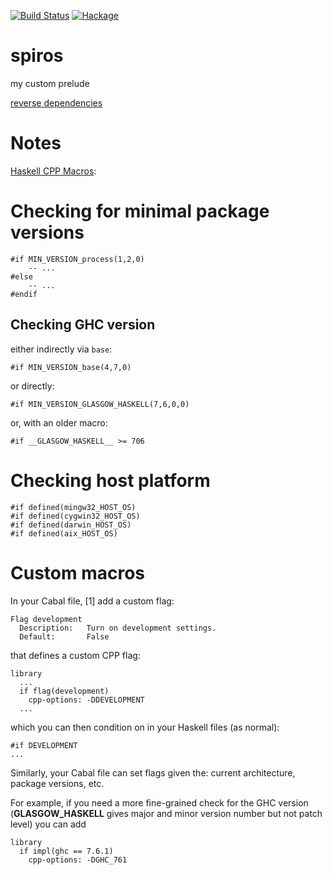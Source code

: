 [![Build Status](https://secure.travis-ci.org/sboosali/spiros.svg)](http://travis-ci.org/sboosali/spiros)
[![Hackage](https://img.shields.io/hackage/v/spiros.svg)](https://hackage.haskell.org/package/spiros)

# spiros

my custom prelude

[reverse dependencies](http://packdeps.haskellers.com/reverse/spiros)

# Notes

[Haskell CPP Macros](http://www.edsko.net/2014/09/13/haskell-cpp-macros/): 

# Checking for minimal package versions

    #if MIN_VERSION_process(1,2,0)
        -- ...
    #else
        -- ...
    #endif

## Checking GHC version

either indirectly via `base`:

    #if MIN_VERSION_base(4,7,0)

or directly:

    #if MIN_VERSION_GLASGOW_HASKELL(7,6,0,0)

or, with an older macro:

    #if __GLASGOW_HASKELL__ >= 706

# Checking host platform

    #if defined(mingw32_HOST_OS)
    #if defined(cygwin32_HOST_OS) 
    #if defined(darwin_HOST_OS)
    #if defined(aix_HOST_OS)

# Custom macros

In your Cabal file, [1] add a custom flag:

    Flag development
      Description:   Turn on development settings.
      Default:       False
   
that defines a custom CPP flag:

    library
      ...
      if flag(development)
        cpp-options: -DDEVELOPMENT
      ...

which you can then condition on in your Haskell files (as normal):

    #if DEVELOPMENT
    ...

Similarly, your Cabal file can set flags given the: current architecture, package versions, etc. 

For example, if you need a more fine-grained check for the GHC version (__GLASGOW_HASKELL__ gives major and minor version number but not patch level) you can add

    library
      if impl(ghc == 7.6.1)
        cpp-options: -DGHC_761

# 